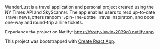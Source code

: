 WanderLust is a travel application and personal project created using the NY Times API and SkyScanner.  The app enables users to read up-to-date Travel news, offers random 'Spin-The-Bottle' Travel Inspiration, and book one-way and round-trip airline tickets.  

Experience the project on Netlify:
https://frosty-lewin-2029d8.netlify.app

This project was bootstrapped with [Create React App](https://github.com/facebook/create-react-app).